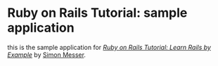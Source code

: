 # Ruby on Rails Tutorial: sample application

this is the sample application for
[*Ruby on Rails Tutorial: Learn Rails by Example*](http://railstutorial.org/)
by [Simon Messer](http://bhtafe.edu.au/).
